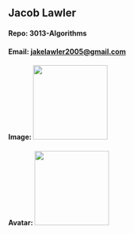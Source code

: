 ## Jacob Lawler

#### Repo: 3013-Algorithms

#### Email: jakelawler2005@gmail.com

#### Image: <img src=image.jpg width=150>

#### Avatar: <img src=avatar.jpg width=150>
